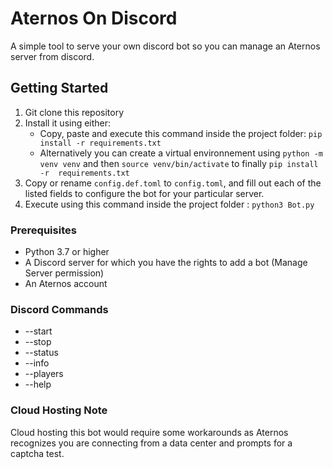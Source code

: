 # Aternos On Discord

A simple tool to serve your own discord bot so you can manage an Aternos server from discord.

## Getting Started

1. Git clone this repository
2. Install it using either:
   * Copy, paste and execute this command inside the project folder: ```pip install -r requirements.txt```
   * Alternatively you can create a virtual environnement using ```python -m venv venv``` and then ```source venv/bin/activate``` to finally ```pip install -r  requirements.txt```
3. Copy or rename ```config.def.toml``` to ```config.toml```, and fill out each of the listed fields to configure the bot for your particular server.
4. Execute using this command inside the project folder : ```python3 Bot.py```

### Prerequisites

* Python 3.7 or higher
* A Discord server for which you have the rights to add a bot (Manage Server permission)
* An Aternos account

### Discord Commands

* --start
* --stop
* --status
* --info
* --players
* --help


### Cloud Hosting Note

Cloud hosting this bot would require some workarounds as Aternos recognizes you are connecting from a data center and prompts for a captcha test.
